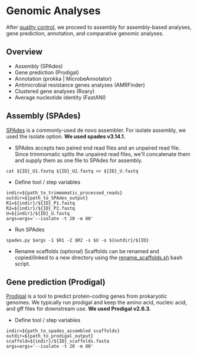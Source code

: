 # Genomic Analyses

After [quality control](quality-control.md), we proceed to assembly for assembly-based analyses, gene prediction, annotation, and comparative genomic analyses.

## Overview
- Assembly (SPAdes)
- Gene prediction (Prodigal)
- Annotation (prokka | MicrobeAnnotator)
- Antimicrobial resistance genes analyses (AMRFinder)
- Clustered gene analyses (Roary)
- Average nucleotide identity (FastANI)

## Assembly (SPAdes)
[SPAdes](https://github.com/ablab/spades) is a commonly-used de novo assembler. For isolate assembly, we used the isolate option. **We used spades v3.14.1.**

- SPAdes accepts two paired end read files and an unpaired read file. Since trimmomatic splits the unpaired read files, we'll concatenate them and supply them as one file to SPAdes for assembly.

```console
cat ${ID}_U1.fastq ${ID}_U2.fastq >> ${ID}_U.fastq
```
- Define tool / step variables
```console
indir=${path_to_trimmomatic_processed_reads}
outdir=${path_to_SPAdes_output}
R1=${indir}/${ID}_P1.fastq
R2=${indir}/${ID}_P2.fastq
U=${indir}/${ID}_U.fastq
args=args='--isolate -t 20 -m 80'
```
- Run SPAdes
```console
spades.py $args -1 $R1 -2 $R2 -s $U -o ${outdir}/${ID}
```

- Rename scaffolds (optional)
Scaffolds can be renamed and copied/linked to a new directory using the [rename_scaffolds.sh](../assets/rename_scaffolds.sh) bash script.

## Gene prediction (Prodigal)
[Prodigal](https://github.com/hyattpd/Prodigal) is a tool to predict protein-coding genes from prokaryotic genomes. We typically run prodigal and keep the amino acid, nucleic acid, and gff files for downstream use. **We used Prodigal v2.6.3.**

- Define tool / step variables
```console
indir=${path_to_spades_assembled scaffolds}
outdir=${path_to_prodigal_output}
scaffold=${indir}/${ID}_scaffolds.fasta
args=args='--isolate -t 20 -m 80'
```
